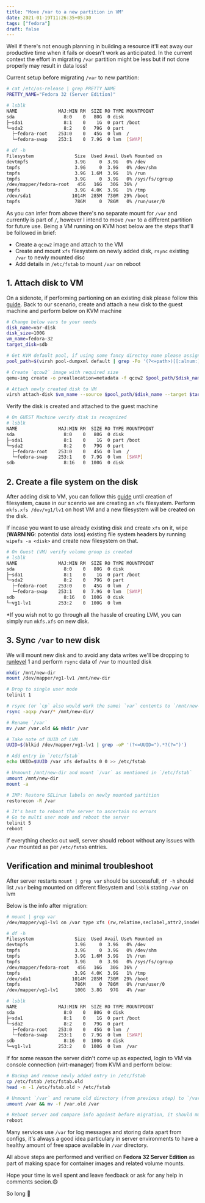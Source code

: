 ```yaml
---
title: "Move /var to a new partition in VM"
date: 2021-01-19T11:26:35+05:30
tags: ["fedora"]
draft: false
---
```


Well if there's not enough planning in building a resource it'll eat away our productive time when it fails or doesn't work as anticipated. In the current context the effort in migrating `/var` partition might be less but if not done properly may result in data loss!

Current setup before migrating `/var` to new partition:

``` bash {linenos=table, linenostart=1}
# cat /etc/os-release | grep PRETTY_NAME
PRETTY_NAME="Fedora 32 (Server Edition)"

# lsblk
NAME               MAJ:MIN RM  SIZE RO TYPE MOUNTPOINT
sda                  8:0    0   80G  0 disk 
├─sda1               8:1    0    1G  0 part /boot
└─sda2               8:2    0   79G  0 part 
  ├─fedora-root    253:0    0   45G  0 lvm  /
  └─fedora-swap    253:1    0  7.9G  0 lvm  [SWAP]

# df -h
Filesystem               Size  Used Avail Use% Mounted on
devtmpfs                 3.9G     0  3.9G   0% /dev
tmpfs                    3.9G     0  3.9G   0% /dev/shm
tmpfs                    3.9G  1.6M  3.9G   1% /run
tmpfs                    3.9G     0  3.9G   0% /sys/fs/cgroup
/dev/mapper/fedora-root   45G   16G   30G  36% /
tmpfs                    3.9G  4.0K  3.9G   1% /tmp
/dev/sda1               1014M  285M  730M  29% /boot
tmpfs                    786M     0  786M   0% /run/user/0
```

As you can infer from above there's no separate mount for `/var` and currently is part of `/`, however I intend to move `/var` to a different partition for future use. Being a VM running on KVM host below are the steps that'll be followed in brief:
- Create a `qcow2` image and attach to the VM
- Create and mount `xfs` filesystem on newly added disk, `rsync` existing `/var` to newly mounted disc
- Add details in `/etc/fstab` to mount `/var` on reboot

## 1. Attach disk to VM

On a sidenote, if performing partioning on an existing disk please follow this [guide](https://phoenixnap.com/kb/linux-create-partition).
Back to our scenario, create and attach a new disk to the guest machine and perform below on KVM machine

``` bash {linenos=table, linenostart=1}
# Change below vars to your needs
disk_name=var-disk
disk_size=100G
vm_name=fedora-32
target_disk=sdb

# Get KVM default pool, if using some fancy directoy name please assign to `pool_path` directly
pool_path=$(virsh pool-dumpxml default | grep -Po '(?<=path>)[[:alnum:]/.-]+(?=<)')

# Create `qcow2` image with required size
qemu-img create -o preallocation=metadata -f qcow2 $pool_path/$disk_name $disk_size

# Attach newly created disk to VM
virsh attach-disk $vm_name --source $pool_path/$disk_name --target $target_disk --driver qemu --subdriver qcow2 --persistent
```

Verify the disk is created and attached to the guest machine
``` bash {linenos=table, linenostart=1, hl_lines=[9]}
# On GUEST Machine verify disk is recognized
# lsblk
NAME               MAJ:MIN RM  SIZE RO TYPE MOUNTPOINT
sda                  8:0    0   80G  0 disk 
├─sda1               8:1    0    1G  0 part /boot
└─sda2               8:2    0   79G  0 part 
  ├─fedora-root    253:0    0   45G  0 lvm  /
  └─fedora-swap    253:1    0  7.9G  0 lvm  [SWAP]
sdb                  8:16   0  100G  0 disk
```

## 2. Create a file system on the disk

After adding disk to VM, you can follow this [guide](https://www.tecmint.com/manage-and-create-lvm-parition-using-vgcreate-lvcreate-and-lvextend/) until creation of filesystem, cause in our scenrio we are creating an `xfs` filesystem. Perform `mkfs.xfs /dev/vg1/lv1` on host VM and a new filesystem will be created on the disk.

If incase you want to use already existing disk and create `xfs` on it, wipe (**WARNING**: potential data loss) existing file system headers by running `wipefs -a <disk>` and create new filesystem on that.

``` bash {linenos=table, linenostart=1, hl_lines=[9,10]}
# On Guest (VM) verify volume group is created
# lsblk
NAME               MAJ:MIN RM  SIZE RO TYPE MOUNTPOINT
sda                  8:0    0   80G  0 disk 
├─sda1               8:1    0    1G  0 part /boot
└─sda2               8:2    0   79G  0 part 
  ├─fedora-root    253:0    0   45G  0 lvm  /
  └─fedora-swap    253:1    0  7.9G  0 lvm  [SWAP]
sdb                  8:16   0  100G  0 disk
└─vg1-lv1          253:2    0  100G  0 lvm
```

\*If you wish not to go through all the hassle of creating LVM, you can simply run `mkfs.xfs` on new disk.

## 3. Sync `/var` to new disk

We will mount new disk and to avoid any data writes we'll be dropping to [runlevel](https://developer.ibm.com/technologies/linux/tutorials/l-lpic1-101-3/) 1 and perform `rsync` data of `/var` to mounted disk

``` bash {linenos=table, linenostart=1}
mkdir /mnt/new-dir
mount /dev/mapper/vg1-lv1 /mnt/new-dir

# Drop to single user mode
telinit 1

# rsync (or `cp` also would work the same) `var` contents to `/mnt/new-dir`
rsync -aqxp /var/* /mnt/new-dir/

# Rename `/var`
mv /var /var.old && mkdir /var

# Take note of UUID of LVM
UUID=$(blkid /dev/mapper/vg1-lv1 | grep -oP '(?<=UUID=").*?(?=")')

# Add entry in `/etc/fstab`
echo UUID=$UUID /var xfs defaults 0 0 >> /etc/fstab

# Unmount /mnt/new-dir and mount `/var` as mentioned in `/etc/fstab`
umount /mnt/new-dir
mount -a

# IMP: Restore SELinux labels on newly mounted partition
restorecon -R /var

# It's best to reboot the server to ascertain no errors
# Go to multi user mode and reboot the server
telinit 5
reboot
```

If everything checks out well, server should reboot without any issues with `/var` mounted as per `/etc/fstab` entries.

## Verification and minimal troubleshoot

After server restarts `mount | grep var` should be successfull, `df -h` should list `/var` being mounted on different filesystem and `lsblk` stating `/var` on lvm

Below is the info after migration:

``` bash {linenos=table, linenostart=1, hl_lines=[2,14,23,24]}
# mount | grep var
/dev/mapper/vg1-lv1 on /var type xfs (rw,relatime,seclabel,attr2,inode64,logbufs=8,logbsize=32k,noquota)

# df -h
Filesystem               Size  Used Avail Use% Mounted on
devtmpfs                 3.9G     0  3.9G   0% /dev
tmpfs                    3.9G     0  3.9G   0% /dev/shm
tmpfs                    3.9G  1.6M  3.9G   1% /run
tmpfs                    3.9G     0  3.9G   0% /sys/fs/cgroup
/dev/mapper/fedora-root   45G   16G   30G  36% /
tmpfs                    3.9G  4.0K  3.9G   1% /tmp
/dev/sda1               1014M  285M  730M  29% /boot
tmpfs                    786M     0  786M   0% /run/user/0
/dev/mapper/vg1-lv1      100G  3.8G   97G   4% /var

# lsblk
NAME               MAJ:MIN RM  SIZE RO TYPE MOUNTPOINT
sda                  8:0    0   80G  0 disk 
├─sda1               8:1    0    1G  0 part /boot
└─sda2               8:2    0   79G  0 part 
  ├─fedora-root    253:0    0   45G  0 lvm  /
  └─fedora-swap    253:1    0  7.9G  0 lvm  [SWAP]
sdb                  8:16   0  100G  0 disk 
└─vg1-lv1          253:2    0  100G  0 lvm  /var
```

If for some reason the server didn't come up as expected, login to VM via console connection (virt-manager) from KVM and perform below:

``` bash {linenos=table, linenostart=1}
# Backup and remove newly added entry in /etc/fstab
cp /etc/fstab /etc/fstab.old
head -n -1 /etc/fstab.old > /etc/fstab

# Unmount `/var` and rename old directory (from previous step) to `/var`
umount /var && mv -f /var.old /var

# Reboot server and compare info against before migration, it should match
reboot
```

Many services use `/var` for log messages and storing data apart from configs, it's always a good idea particulary in server environments to have a healthy amount of free space available in `/var` directory.

All above steps are performed and verified on **Fedora 32 Server Edition** as part of making space for container images and related volume mounts.

Hope your time is well spent and leave feedback or ask for any help in comments secion.:smile:

So long :wave:
